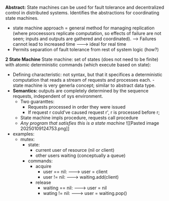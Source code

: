 **Abstract:** State machines can be used for fault tolerance and decentralized control in distributed systems. Identifies the abstractions for coordinating state machines.

- state machine approach = general method for managing replication (where proceessors replicate computation, so effects of failure are not seen; inputs and outputs are gathered and coordinated). --> Failures cannot lead to increased time ---> ideal for real time
- Permits separation of fault tolerance from rest of system logic (how?)

**2 State Machine**
State machine: set of states (does not need to be finite) with atomic deterministic commands (which execute based on state):
- Defining characteristic: not syntax, but that it specifices a deterministic computation that reads a stream of requests and processes each. - state machine is very generla concept; similar to abstract data type. 
- **Semantics:** outputs are completely determined by the sequence requests, independent of sys environment.
	-  Two guaranttes:
		- Requests processed in order they were issued
		- If request r could've caused request r', r is processed before r;
	- State machine impls procedure, requests call procedure
	- *Any program that satisfies this is a state machine*
![[Pasted image 20250109124753.png]]
- examples:
	- mutex:
		- state:
			- current user of resource (nil or client)
			- other users waiting (conceptually a queue)
		- commands:
			- acquire
				- user == nil: ---> user = client
				- user != nil: ---> waiting.add(client)
			- release
				- waiting == nil: ---> user = nil
				- wating != nil: ---> user = waiting.pop()

